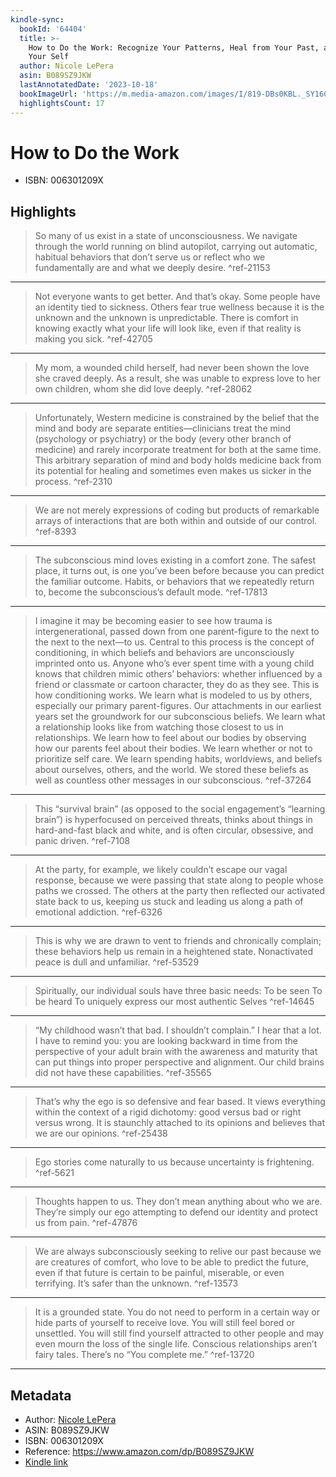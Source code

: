 ```yaml
---
kindle-sync:
  bookId: '64404'
  title: >-
    How to Do the Work: Recognize Your Patterns, Heal from Your Past, and Create
    Your Self
  author: Nicole LePera
  asin: B089SZ9JKW
  lastAnnotatedDate: '2023-10-18'
  bookImageUrl: 'https://m.media-amazon.com/images/I/819-DBs0KBL._SY160.jpg'
  highlightsCount: 17
---
```

# How to Do the Work

* ISBN: 006301209X

## Highlights
> So many of us exist in a state of unconsciousness. We navigate through the world running on blind autopilot, carrying out automatic, habitual behaviors that don’t serve us or reflect who we fundamentally are and what we deeply desire. ^ref-21153

---
> Not everyone wants to get better. And that’s okay. Some people have an identity tied to sickness. Others fear true wellness because it is the unknown and the unknown is unpredictable. There is comfort in knowing exactly what your life will look like, even if that reality is making you sick. ^ref-42705

---
> My mom, a wounded child herself, had never been shown the love she craved deeply. As a result, she was unable to express love to her own children, whom she did love deeply. ^ref-28062

---
> Unfortunately, Western medicine is constrained by the belief that the mind and body are separate entities—clinicians treat the mind (psychology or psychiatry) or the body (every other branch of medicine) and rarely incorporate treatment for both at the same time. This arbitrary separation of mind and body holds medicine back from its potential for healing and sometimes even makes us sicker in the process. ^ref-2310

---
> We are not merely expressions of coding but products of remarkable arrays of interactions that are both within and outside of our control. ^ref-8393

---
> The subconscious mind loves existing in a comfort zone. The safest place, it turns out, is one you’ve been before because you can predict the familiar outcome. Habits, or behaviors that we repeatedly return to, become the subconscious’s default mode. ^ref-17813

---
> I imagine it may be becoming easier to see how trauma is intergenerational, passed down from one parent-figure to the next to the next to the next—to us. Central to this process is the concept of conditioning, in which beliefs and behaviors are unconsciously imprinted onto us. Anyone who’s ever spent time with a young child knows that children mimic others’ behaviors: whether influenced by a friend or classmate or cartoon character, they do as they see. This is how conditioning works. We learn what is modeled to us by others, especially our primary parent-figures. Our attachments in our earliest years set the groundwork for our subconscious beliefs. We learn what a relationship looks like from watching those closest to us in relationships. We learn how to feel about our bodies by observing how our parents feel about their bodies. We learn whether or not to prioritize self care. We learn spending habits, worldviews, and beliefs about ourselves, others, and the world. We stored these beliefs as well as countless other messages in our subconscious. ^ref-37264

---
> This “survival brain” (as opposed to the social engagement’s “learning brain”) is hyperfocused on perceived threats, thinks about things in hard-and-fast black and white, and is often circular, obsessive, and panic driven. ^ref-7108

---
> At the party, for example, we likely couldn’t escape our vagal response, because we were passing that state along to people whose paths we crossed. The others at the party then reflected our activated state back to us, keeping us stuck and leading us along a path of emotional addiction. ^ref-6326

---
> This is why we are drawn to vent to friends and chronically complain; these behaviors help us remain in a heightened state. Nonactivated peace is dull and unfamiliar. ^ref-53529

---
> Spiritually, our individual souls have three basic needs: To be seen To be heard To uniquely express our most authentic Selves ^ref-14645

---
> “My childhood wasn’t that bad. I shouldn’t complain.” I hear that a lot. I have to remind you: you are looking backward in time from the perspective of your adult brain with the awareness and maturity that can put things into proper perspective and alignment. Our child brains did not have these capabilities. ^ref-35565

---
> That’s why the ego is so defensive and fear based. It views everything within the context of a rigid dichotomy: good versus bad or right versus wrong. It is staunchly attached to its opinions and believes that we are our opinions. ^ref-25438

---
> Ego stories come naturally to us because uncertainty is frightening. ^ref-5621

---
> Thoughts happen to us. They don’t mean anything about who we are. They’re simply our ego attempting to defend our identity and protect us from pain. ^ref-47876

---
> We are always subconsciously seeking to relive our past because we are creatures of comfort, who love to be able to predict the future, even if that future is certain to be painful, miserable, or even terrifying. It’s safer than the unknown. ^ref-13573

---
> It is a grounded state. You do not need to perform in a certain way or hide parts of yourself to receive love. You will still feel bored or unsettled. You will still find yourself attracted to other people and may even mourn the loss of the single life. Conscious relationships aren’t fairy tales. There’s no “You complete me.” ^ref-13720

---

## Metadata
* Author: [Nicole LePera](https://www.amazon.comundefined)
* ASIN: B089SZ9JKW
* ISBN: 006301209X
* Reference: https://www.amazon.com/dp/B089SZ9JKW
* [Kindle link](kindle://book?action=open&asin=B089SZ9JKW)
